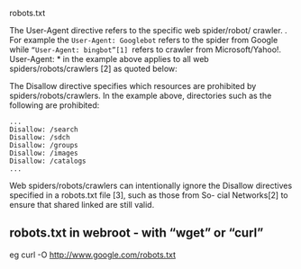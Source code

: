 robots.txt

The User-Agent directive refers to the specific web spider/robot/
crawler. .
For example the ```User-Agent: Googlebot``` refers to the spider
from Google while ```“User-Agent: bingbot”[1] ```refers to crawler from
Microsoft/Yahoo!. User-Agent: * in the example above applies to all
web spiders/robots/crawlers [2] as quoted below:

The Disallow directive specifies which resources are prohibited by
spiders/robots/crawlers. In the example above, directories such as
the following are prohibited:
```
...
Disallow: /search
Disallow: /sdch
Disallow: /groups
Disallow: /images
Disallow: /catalogs
...
```
Web spiders/robots/crawlers can intentionally ignore the Disallow
directives specified in a robots.txt file [3], such as those from So-
cial Networks[2] to ensure that shared linked are still valid.

## robots.txt in webroot - with “wget” or “curl”
eg curl -O http://www.google.com/robots.txt
